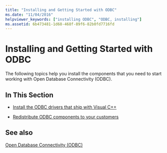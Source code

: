 ```yaml
---
title: "Installing and Getting Started with ODBC"
ms.date: "11/04/2016"
helpviewer_keywords: ["installing ODBC", "ODBC, installing"]
ms.assetid: 6b473481-1d68-468f-89f6-82b0fd7716fd
---
```

# Installing and Getting Started with ODBC

The following topics help you install the components that you need to start working with Open Database Connectivity (ODBC).

## In This Section

- [Install the ODBC drivers that ship with Visual C++](../../data/odbc/odbc-administrator.md)

- [Redistribute ODBC components to your customers](../../data/odbc/odbc-basics.md)

## See also

[Open Database Connectivity (ODBC)](../../data/odbc/open-database-connectivity-odbc.md)
